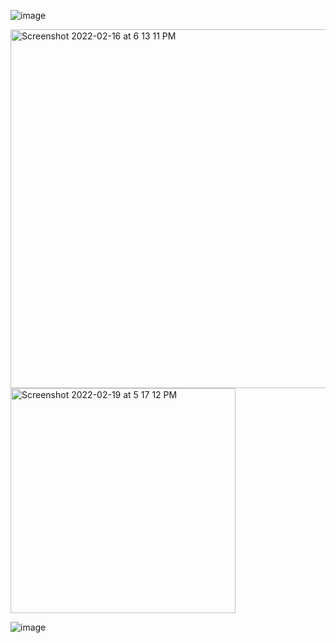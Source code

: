 

![image](https://user-images.githubusercontent.com/77092646/159104642-78136691-7a08-4c14-bf40-c2ac3428a6cf.png)

<img width="574" alt="Screenshot 2022-02-16 at 6 13 11 PM" src="https://user-images.githubusercontent.com/77092646/154266918-83575622-3fc9-4ee6-ad53-1dbf092e9b00.png">

<img width="360" alt="Screenshot 2022-02-19 at 5 17 12 PM" src="https://user-images.githubusercontent.com/77092646/154799461-31fd6930-552a-40d2-8aed-579322efef17.png">

![image](https://user-images.githubusercontent.com/77092646/158541581-197ec71d-9962-431c-8a48-3448c51c4a2e.png)

